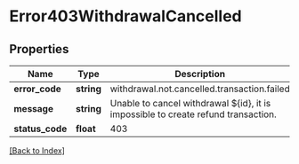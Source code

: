 # Error403WithdrawalCancelled

## Properties

Name | Type | Description | Notes
------------ | ------------- | ------------- | -------------
**error_code** | **string** | withdrawal.not.cancelled.transaction.failed |
**message** | **string** | Unable to cancel withdrawal ${id}, it is impossible to create refund transaction. |
**status_code** | **float** | 403 |

[[Back to Index]](../index.md)
